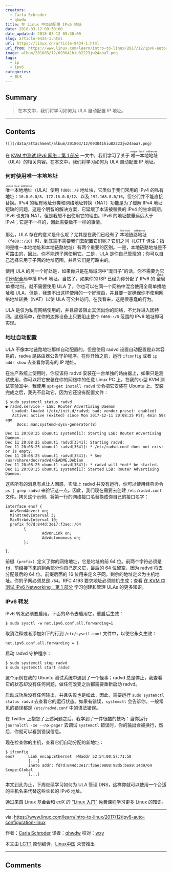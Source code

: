 ```yaml
---
creators:
  - Carla Schroder
  - qhwdw
title: 在 Linux 中自动配置 IPv6 地址
date: 2018-03-12 09:30:00
date_updated: 2018-03-12 09:30:00
slug: article-9434-1.html
url: https://linux.cn/article-9434-1.html
url_from: https://www.linux.com/learn/intro-to-linux/2017/12/ipv6-auto-configuration-linux
image: album/201803/12/093041hiu82223jw24aoa7.png
tags:
  - ip
  - ipv6
categories:
  - 技术
---
```


## Summary

> 在本文中，我们将学习如何为 ULA 自动配置 IP 地址。

***

<!-- more -->

## Contents

`![](/data/attachment/album/201803/12/093041hiu82223jw24aoa7.png)`

在 [KVM 中测试 IPv6 网络：第 1 部分](https://linux.cn/article-9594-1.html) 一文中，我们学习了关于<ruby> 唯一本地地址 <rt>  unique local addresses </rt></ruby>（ULA）的相关内容。在本文中，我们将学习如何为 ULA 自动配置 IP 地址。

### 何时使用唯一本地地址

<ruby> 唯一本地地址 <rt>  unique local addresses </rt></ruby>（ULA）使用 `fd00::/8` 地址块，它类似于我们常用的 IPv4 的私有地址：`10.0.0.0/8`、`172.16.0.0/12`、以及 `192.168.0.0/16`。但它们并不能直接替换。IPv4 的私有地址分类和网络地址转换（NAT）功能是为了缓解 IPv4 地址短缺的问题，这是个明智的解决方案，它延缓了本该被替换的 IPv4 的生命周期。IPv6 也支持 NAT，但是我想不出使用它的理由。IPv6 的地址数量远远大于 IPv4；它是不一样的，因此需要做不一样的事情。

那么，ULA 存在的意义是什么呢？尤其是在我们已经有了<ruby> 本地链路地址 <rt>  link-local addresses </rt></ruby>（`fe80::/10`）时，到底需不需要我们去配置它们呢？它们之间（LCTT 译注：指的是唯一本地地址和本地链路地址）有两个重要的区别。一是，本地链路地址是不可路由的，因此，你不能跨子网使用它。二是，ULA 是你自己管理的；你可以自己选择它用于子网的地址范围，并且它们是可路由的。

使用 ULA 的另一个好处是，如果你只是在局域网中“混日子”的话，你不需要为它们分配全局单播 IPv6 地址。当然了，如果你的 ISP 已经为你分配了 IPv6 的<ruby> 全局单播地址 <rt>  global unicast addresses </rt></ruby>，就不需要使用 ULA 了。你也可以在同一个网络中混合使用全局单播地址和 ULA，但是，我想不出这样使用的一个好理由，并且要一定确保你不使用网络地址转换（NAT）以使 ULA 可公共访问。在我看来，这是很愚蠢的行为。

ULA 是仅为私有网络使用的，并且应该阻止其流出你的网络，不允许进入因特网。这很简单，在你的边界设备上只要阻止整个 `fd00::/8` 范围的 IPv6 地址即可实现。

### 地址自动配置

ULA 不像本地链路地址那样自动配置的，但是使用 radvd 设置自动配置是非常容易的，radva 是路由器公告守护程序。在你开始之前，运行 `ifconfig` 或者 `ip addr show` 去查看你现有的 IP 地址。

在生产系统上使用时，你应该将 radvd 安装在一台单独的路由器上，如果只是测试使用，你可以将它安装在你的网络中的任意 Linux PC 上。在我的小型 KVM 测试实验室中，我使用 `apt-get install radvd` 命令把它安装在 Ubuntu 上。安装完成之后，我先不启动它，因为它还没有配置文件：

```shell
$ sudo systemctl status radvd
● radvd.service - LSB: Router Advertising Daemon
   Loaded: loaded (/etc/init.d/radvd; bad; vendor preset: enabled)
   Active: active (exited) since Mon 2017-12-11 20:08:25 PST; 4min 59s ago
     Docs: man:systemd-sysv-generator(8)

Dec 11 20:08:25 ubunut1 systemd[1]: Starting LSB: Router Advertising Daemon...
Dec 11 20:08:25 ubunut1 radvd[3541]: Starting radvd:
Dec 11 20:08:25 ubunut1 radvd[3541]: * /etc/radvd.conf does not exist or is empty.
Dec 11 20:08:25 ubunut1 radvd[3541]: * See /usr/share/doc/radvd/README.Debian
Dec 11 20:08:25 ubunut1 radvd[3541]: * radvd will *not* be started.
Dec 11 20:08:25 ubunut1 systemd[1]: Started LSB: Router Advertising Daemon.
```

这些所有的消息有点让人困惑，实际上 radvd 并没有运行，你可以使用经典命令 `ps | grep radvd` 来验证这一点。因此，我们现在需要去创建 `/etc/radvd.conf` 文件。拷贝这个示例，将第一行的网络接口名替换成你自己的接口名字：

```shell
interface ens7 {
  AdvSendAdvert on;
  MinRtrAdvInterval 3;
  MaxRtrAdvInterval 10;
  prefix fd7d:844d:3e17:f3ae::/64
        {
                AdvOnLink on;
                AdvAutonomous on;
        };

};
```

前缀（`prefix`）定义了你的网络地址，它是地址的前 64 位。前两个字符必须是 `fd`，前缀接下来的剩余部分你自己定义它，最后的 64 位留空，因为 radvd 将去分配最后的 64 位。前缀后面的 16 位用来定义子网，剩余的地址定义为主机地址。你的子网必须总是 `/64`。RFC 4193 要求地址必须随机生成；查看 [在 KVM 中测试 IPv6 Networking：第 1 部分](https://www.linux.com/learn/intro-to-linux/2017/11/testing-ipv6-networking-kvm-part-1) 学习创建和管理 ULAs 的更多知识。

### IPv6 转发

IPv6 转发必须要启用。下面的命令去启用它，重启后生效：

```shell
$ sudo sysctl -w net.ipv6.conf.all.forwarding=1
```

取消注释或者添加如下的行到 `/etc/sysctl.conf` 文件中，以使它永久生效：

```shell
net.ipv6.conf.all.forwarding = 1
```

启动 radvd 守护程序：

```shell
$ sudo systemctl stop radvd
$ sudo systemctl start radvd
```

这个示例在我的 Ubuntu 测试系统中遇到了一个怪事；radvd 总是停止，我查看它的状态却没有任何问题，做任何改变之后都需要重新启动 radvd。

启动成功后没有任何输出，并且失败也是如此，因此，需要运行 `sudo systemctl status radvd` 去查看它的运行状态。如果有错误，`systemctl` 会告诉你。一般常见的错误都是 `/etc/radvd.conf` 中的语法错误。

在 Twitter 上抱怨了上述问题之后，我学到了一件很酷的技巧：当你运行 `journalctl -xe --no-pager` 去调试 `systemctl` 错误时，你的输出会被换行，然后，你就可以看到错误信息。

现在检查你的主机，查看它们自动分配的新地址：

```shell
$ ifconfig
ens7      Link encap:Ethernet  HWaddr 52:54:00:57:71:50  
          [...]
          inet6 addr: fd7d:844d:3e17:f3ae:9808:98d5:bea9:14d9/64 Scope:Global
          [...]
```

本文到此为止，下周继续学习如何为 ULA 管理 DNS，这样你就可以使用一个合适的主机名来代替这些长长的 IPv6 地址。

通过来自 Linux 基金会和 edX 的 [“Linux 入门”](https://training.linuxfoundation.org/linux-courses/system-administration-training/introduction-to-linux) 免费课程学习更多 Linux 的知识。

---

via: <https://www.linux.com/learn/intro-to-linux/2017/12/ipv6-auto-configuration-linux>

作者：[Carla Schroder](https://www.linux.com/users/cschroder) 译者：[qhwdw](https://github.com/qhwdw) 校对：[wxy](https://github.com/wxy)

本文由 [LCTT](https://github.com/LCTT/TranslateProject) 原创编译，[Linux中国](https://linux.cn/) 荣誉推出

***

## Comments
